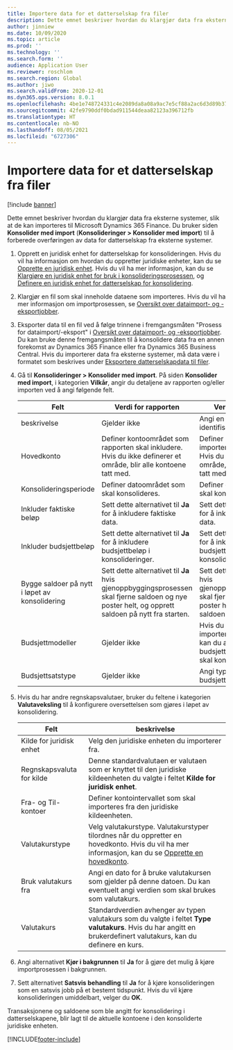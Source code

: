 ```yaml
---
title: Importere data for et datterselskap fra filer
description: Dette emnet beskriver hvordan du klargjør data fra eksterne systemer, slik at de kan importeres til Microsoft Dynamics 365 Finance.
author: jinniew
ms.date: 10/09/2020
ms.topic: article
ms.prod: ''
ms.technology: ''
ms.search.form: ''
audience: Application User
ms.reviewer: roschlom
ms.search.region: Global
ms.author: jiwo
ms.search.validFrom: 2020-12-01
ms.dyn365.ops.version: 8.0.1
ms.openlocfilehash: 4be1e748724331c4e2089da8a08a9ac7e5cf88a2ac6d3d89b37b9fcd4480f516
ms.sourcegitcommit: 42fe9790ddf0bdad911544deaa82123a396712fb
ms.translationtype: HT
ms.contentlocale: nb-NO
ms.lasthandoff: 08/05/2021
ms.locfileid: "6727306"
---
```

# <a name="import-subsidiary-data-from-files"></a>Importere data for et datterselskap fra filer

[!include [banner](../includes/banner.md)]

Dette emnet beskriver hvordan du klargjør data fra eksterne systemer, slik at de kan importeres til Microsoft Dynamics 365 Finance. Du bruker siden **Konsolider med import** (**Konsolideringer \> Konsolider med import**) til å forberede overføringen av data for datterselskap fra eksterne systemer.

1. Opprett en juridisk enhet for datterselskap for konsolideringen. Hvis du vil ha informasjon om hvordan du oppretter juridiske enheter, kan du se [Opprette en juridisk enhet](../../fin-ops-core/fin-ops/organization-administration/tasks/create-legal-entity.md). Hvis du vil ha mer informasjon, kan du se [Klargjøre en juridisk enhet for bruk i konsolideringsprosessen](prepare-company-for-consolidation.md), og [Definere en juridisk enhet for datterselskap for konsolidering](set-up-subsidiary-company-for-consolidation.md).

2. Klargjør en fil som skal inneholde dataene som importeres. Hvis du vil ha mer informasjon om importprosessen, se [Oversikt over dataimport- og -eksportjobber](../../fin-ops-core/dev-itpro/data-entities/data-import-export-job.md).
3. Eksporter data til en fil ved å følge trinnene i fremgangsmåten "Prosess for dataimport/-eksport" i [Oversikt over dataimport- og -eksportjobber](../../fin-ops-core/dev-itpro/data-entities/data-import-export-job.md). Du kan bruke denne fremgangsmåten til å konsolidere data fra en annen forekomst av Dynamics 365 Finance eller fra Dynamics 365 Business Central. Hvis du importerer data fra eksterne systemer, må data være i formatet som beskrives under [Eksportere datterselskapdata til filer](export-subsidiary-data-to-file.md).
4. Gå til **Konsolideringer \> Konsolider med import**. På siden **Konsolider med import**, i kategorien **Vilkår**, angir du detaljene av rapporten og/eller importen ved å angi følgende felt.

    | Felt                                 | Verdi for rapporten | Verdi for importen |
    |---------------------------------------|----------------------|----------------------|
    | beskrivelse                           | Gjelder ikke | Angi en beskrivelse for å identifisere importen. |
    | Hovedkonto                          | Definer kontoområdet som rapporten skal inkludere. Hvis du ikke definerer et område, blir alle kontoene tatt med. | Definer kontoområdet som importen skal inkludere. Hvis du ikke definerer et område, blir alle kontoene tatt med. |
    | Konsolideringsperiode                  | Definer datoområdet som skal konsolideres. | Definer datoområdet som skal konsolideres. |
    | Inkluder faktiske beløp                | Sett dette alternativet til **Ja** for å inkludere faktiske data. | Sett dette alternativet til **Ja** for å inkludere faktiske data. |
    | Inkluder budsjettbeløp                | Sett dette alternativet til **Ja** for å inkludere budsjettbeløp i konsolideringer. | Sett dette alternativet til **Ja** for å inkludere budsjettbeløp i konsolideringer. |
    | Bygge saldoer på nytt i løpet av konsolidering | Sett dette alternativet til **Ja** hvis gjenoppbyggingsprosessen skal fjerne saldoen og nye poster helt, og opprett saldoen på nytt fra starten. | Sett dette alternativet til **Ja** hvis gjenoppbyggingsprosessen skal fjerne saldoen og nye poster helt, og opprett saldoen på nytt fra starten. |
    | Budsjettmodeller                         | Gjelder ikke | Hvis du har valgt å importere budsjettbeløp, kan du angi budsjettmodellene som skal konsolideres. |
    | Budsjettsatstype                      | Gjelder ikke | Angi typen budsjettvalutakurs. |

6. Hvis du har andre regnskapsvalutaer, bruker du feltene i kategorien **Valutaveksling** til å konfigurere oversettelsen som gjøres i løpet av konsolidering.

    | Felt                      | beskrivelse |
    |----------------------------|-------------|
    | Kilde for juridisk enhet        | Velg den juridiske enheten du importerer fra. |
    | Regnskapsvaluta for kilde | Denne standardvalutaen er valutaen som er knyttet til den juridiske kildeenheten du valgte i feltet **Kilde for juridisk enhet**. |
    | Fra- og Til-kontoer       | Definer kontointervallet som skal importeres fra den juridiske kildeenheten. |
    | Valutakurstype         | Velg valutakurstype. Valutakurstyper tilordnes når du oppretter en hovedkonto. Hvis du vil ha mer informasjon, kan du se [Opprette en hovedkonto](tasks/create-main-account.md). |
    | Bruk valutakurs fra   | Angi en dato for å bruke valutakursen som gjelder på denne datoen. Du kan eventuelt angi verdien som skal brukes som valutakurs. |
    | Valutakurs              | Standardverdien avhenger av typen valutakurs som du valgte i feltet **Type valutakurs**. Hvis du har angitt en brukerdefinert valutakurs, kan du definere en kurs. |

7. Angi alternativet **Kjør i bakgrunnen** til **Ja** for å gjøre det mulig å kjøre importprosessen i bakgrunnen.
8. Sett alternativet **Satsvis behandling** til **Ja** for å kjøre konsolideringen som en satsvis jobb på et bestemt tidspunkt. Hvis du vil kjøre konsolideringen umiddelbart, velger du **OK**. 

Transaksjonene og saldoene som ble angitt for konsolidering i datterselskapene, blir lagt til de aktuelle kontoene i den konsoliderte juridiske enheten.


[!INCLUDE[footer-include](../../includes/footer-banner.md)]